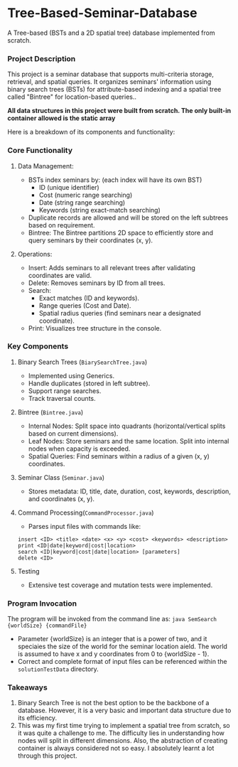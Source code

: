 # Tree-Based-Seminar-Database

A Tree-based (BSTs and a 2D spatial tree) database implemented from scratch.

### Project Description

This project is a seminar database that supports multi-criteria storage, retrieval, and spatial queries. It organizes seminars' information using binary search trees (BSTs) for attribute-based indexing and a spatial tree called "Bintree" for location-based queries..

**All data structures in this project were built from scratch. The only built-in container allowed is the static array**

Here is a breakdown of its components and functionality:

### Core Functionality

1. Data Management:

   - BSTs index seminars by: (each index will have its own BST)
     - ID (unique identifier)
     - Cost (numeric range searching)
     - Date (string range searching)
     - Keywords (string exact-match searching)
   - Duplicate records are allowed and will be stored on the left subtrees based on requirement.
   - Bintree: The Bintree partitions 2D space to efficiently store and query seminars by their coordinates (x, y).

2. Operations:

   - Insert: Adds seminars to all relevant trees after validating coordinates are valid.
   - Delete: Removes seminars by ID from all trees.
   - Search:
     - Exact matches (ID and keywords).
     - Range queries (Cost and Date).
     - Spatial radius queries (find seminars near a designated coordinate).
   - Print: Visualizes tree structure in the console.

### Key Components

1. Binary Search Trees (`BiarySearchTree.java`)

   - Implemented using Generics.
   - Handle duplicates (stored in left subtree).
   - Support range searches.
   - Track traversal counts.

2. Bintree (`Bintree.java`)

   - Internal Nodes: Split space into quadrants (horizontal/vertical splits based on current dimensions).
   - Leaf Nodes: Store seminars and the same location. Split into internal nodes when capacity is exceeded.
   - Spatial Queries: Find seminars within a radius of a given (x, y) coordinates.

3. Seminar Class (`Seminar.java`)

   - Stores metadata: ID, title, date, duration, cost, keywords, description, and coordinates (x, y).

4. Command Processing(`CommandProcessor.java`)

   - Parses input files with commands like:

   ```
   insert <ID> <title> <date> <x> <y> <cost> <keywords> <description>
   print <ID|date|keyword|cost|location>
   search <ID|keyword|cost|date|location> [parameters]
   delete <ID>
   ```

5. Testing
   - Extensive test coverage and mutation tests were implemented.

### Program Invocation

The program will be invoked from the command line as:
`java SemSearch {worldSize} {commandFile}`

- Parameter {worldSize} is an integer that is a power of two, and it speciaies the size of the world for the seminar location aield. The world is assumed to have x and y coordinates from 0 to {worldSize - 1}.
- Correct and complete format of input files can be referenced within the `solutionTestData` directory.

### Takeaways

1. Binary Search Tree is not the best option to be the backbone of a database. However, it is a very basic and important data structure due to its efficiency.
2. This was my first time trying to implement a spatial tree from scratch, so it was quite a challenge to me. The difficulty lies in understanding how nodes will split in different dimensions. Also, the abstraction of creating container is always considered not so easy. I absolutely learnt a lot through this project.
